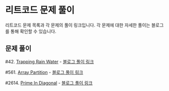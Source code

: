 # 리트코드 문제 풀이

리트코드 문제 목록과 각 문제의 풀이 링크입니다. 각 문제에 대한 자세한 풀이는 블로그를 통해 확인할 수 있습니다.


## 문제 풀이

#42. [Trapping Rain Water](https://leetcode.com/problems/trapping-rain-water/description/) - [블로그 풀이 링크](https://blog.naver.com/gamgomyang/223439892381)
    
#561. [Array Partition](https://leetcode.com/problems/array-partition/description/) - [블로그 풀이 링크](https://blog.naver.com/gamgomyang/223440019500)
     
#2614. [Prime In Diagonal](https://leetcode.com/problems/prime-in-diagonal/description/) - [블로그 풀이 링크](https://blog.naver.com/gamgomyang/223499211433)




